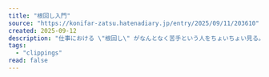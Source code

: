```yaml
---
title: "根回し入門"
source: "https://konifar-zatsu.hatenadiary.jp/entry/2025/09/11/203610"
created: 2025-09-12
description: "仕事における \"根回し\" がなんとなく苦手という人をちょいちょい見る。 なんだかフロー化されていない属人的で儀式的なやりとりみたいな感覚を持ってしまう人もいるかもしれないが、根回しはただ物事を円滑に進めるために必要な報連相を事前にやるというだけである。 根回しという言葉はもともと園芸用語で、樹木の移植にあたって事前に根の一部を処理して新しい根の発生を促す作業のことを指す。いいも悪いもない。 要はただの進め方のひとつで、ポイントを押さえれば誰でもできるしできるようになっておいたほうがいい。入門として押さえるポイントを雑に書き出してみる。 1. 話す人を決める まず事前に話をしておいた方がいい人を…"
tags:
  - "clippings"
read: false
---
```

